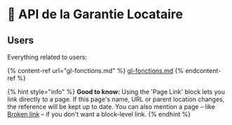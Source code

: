 # 🤝 API de la Garantie Locataire

## Users

Everything related to users:

{% content-ref url="gl-fonctions.md" %}
[gl-fonctions.md](gl-fonctions.md)
{% endcontent-ref %}

{% hint style="info" %}
**Good to know:** Using the 'Page Link' block lets you link directly to a page. If this page's name, URL or parent location changes, the reference will be kept up to date. You can also mention a page – like [Broken link](broken-reference "mention") – if you don't want a block-level link.
{% endhint %}
